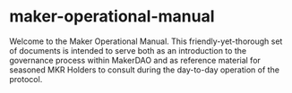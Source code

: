 # maker-operational-manual
Welcome to the Maker Operational Manual. This friendly-yet-thorough set of documents is intended to serve both as an introduction to the governance process within MakerDAO and as reference material for seasoned MKR Holders to consult during the day-to-day operation of the protocol.